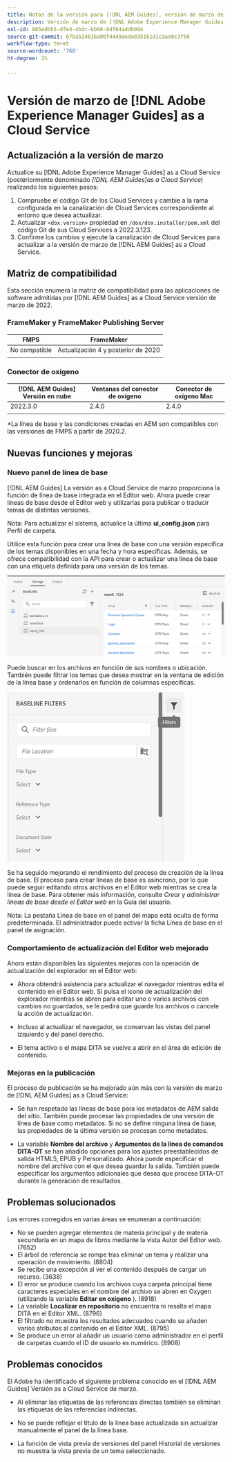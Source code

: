 ```yaml
---
title: Notas de la versión para [!DNL AEM Guides], versión de marzo de 2022
description: Versión de marzo de [!DNL Adobe Experience Manager Guides] as a Cloud Service
exl-id: 885edbb5-dfe4-4bdc-bb66-0df64addb094
source-git-commit: 67ba514616a0bf4449aeda035161d1caae0c3f50
workflow-type: tm+mt
source-wordcount: '768'
ht-degree: 2%

---
```


# Versión de marzo de [!DNL Adobe Experience Manager Guides] as a Cloud Service

## Actualización a la versión de marzo

Actualice su [!DNL Adobe Experience Manager Guides] as a Cloud Service (posteriormente denominado *[!DNL AEM Guides]as a Cloud Service*) realizando los siguientes pasos:
1. Compruebe el código Git de los Cloud Services y cambie a la rama configurada en la canalización de Cloud Services correspondiente al entorno que desea actualizar.
1. Actualizar `<dox.version>` propiedad en `/dox/dox.installer/pom.xml` del código Git de sus Cloud Services a 2022.3.123.
1. Confirme los cambios y ejecute la canalización de Cloud Services para actualizar a la versión de marzo de [!DNL AEM Guides] as a Cloud Service.

## Matriz de compatibilidad

Esta sección enumera la matriz de compatibilidad para las aplicaciones de software admitidas por [!DNL AEM Guides] as a Cloud Service versión de marzo de 2022.

### FrameMaker y FrameMaker Publishing Server

| FMPS | FrameMaker |
| --- | --- |
| No compatible | Actualización 4 y posterior de 2020 |
|  |  |


### Conector de oxígeno

| [!DNL AEM Guides] Versión en nube | Ventanas del conector de oxígeno | Conector de oxígeno Mac |
| --- | --- | --- |
| 2022.3.0 | 2.4.0 | 2.4.0 |
|  |  |  |

*La línea de base y las condiciones creadas en AEM son compatibles con las versiones de FMPS a partir de 2020.2.

## Nuevas funciones y mejoras

### Nuevo panel de línea de base

[!DNL AEM Guides] La versión as a Cloud Service de marzo proporciona la función de línea de base integrada en el Editor web. Ahora puede crear líneas de base desde el Editor web y utilizarlas para publicar o traducir temas de distintas versiones.

Nota: Para actualizar el sistema, actualice la última **ui_config.json** para Perfil de carpeta.

Utilice esta función para crear una línea de base con una versión específica de los temas disponibles en una fecha y hora específicas. Además, se ofrece compatibilidad con la API para crear o actualizar una línea de base con una etiqueta definida para una versión de los temas.

![ficha de gestión de línea de base](assets/baseline-manage.png)

Puede buscar en los archivos en función de sus nombres o ubicación. También puede filtrar los temas que desea mostrar en la ventana de edición de la línea base y ordenarlos en función de columnas específicas.

![ficha de gestión de línea de base](assets/baseline-filter.png)

Se ha seguido mejorando el rendimiento del proceso de creación de la línea de base. El proceso para crear líneas de base es asíncrono, por lo que puede seguir editando otros archivos en el Editor web mientras se crea la línea de base. Para obtener más información, consulte *Crear y administrar líneas de base desde el Editor web* en la Guía del usuario.

Nota: La pestaña Línea de base en el panel del mapa está oculta de forma predeterminada. El administrador puede activar la ficha Línea de base en el panel de asignación.

### Comportamiento de actualización del Editor web mejorado

Ahora están disponibles las siguientes mejoras con la operación de actualización del explorador en el Editor web:

* Ahora obtendrá asistencia para actualizar el navegador mientras edita el contenido en el Editor web. Si pulsa el icono de actualización del explorador mientras se abren para editar uno o varios archivos con cambios no guardados, se le pedirá que guarde los archivos o cancele la acción de actualización.

* Incluso al actualizar el navegador, se conservan las vistas del panel izquierdo y del panel derecho.

* El tema activo o el mapa DITA se vuelve a abrir en el área de edición de contenido.

### Mejoras en la publicación

El proceso de publicación se ha mejorado aún más con la versión de marzo de [!DNL AEM Guides] as a Cloud Service:

* Se han respetado las líneas de base para los metadatos de AEM salida del sitio. También puede procesar las propiedades de una versión de línea de base como metadatos. Si no se define ninguna línea de base, las propiedades de la última versión se procesan como metadatos.

* La variable **Nombre del archivo** y **Argumentos de la línea de comandos DITA-OT** se han añadido opciones para los ajustes preestablecidos de salida HTML5, EPUB y Personalizado. Ahora puede especificar el nombre del archivo con el que desea guardar la salida. También puede especificar los argumentos adicionales que desea que procese DITA-OT durante la generación de resultados.

## Problemas solucionados

Los errores corregidos en varias áreas se enumeran a continuación:

* No se pueden agregar elementos de materia principal y de materia secundaria en un mapa de libros mediante la vista Autor del Editor web. (7652)
* El árbol de referencia se rompe tras eliminar un tema y realizar una operación de movimiento. (8804)
* Se recibe una excepción al ver el contenido después de cargar un recurso. (3638)
* El error se produce cuando los archivos cuya carpeta principal tiene caracteres especiales en el nombre del archivo se abren en Oxygen (utilizando la variable **Editar en oxígeno** ). (8918)
* La variable **Localizar en repositorio** no encuentra ni resalta el mapa DITA en el Editor XML. (8796)
* El filtrado no muestra los resultados adecuados cuando se añaden varios atributos al contenido en el Editor XML. (8795)
* Se produce un error al añadir un usuario como administrador en el perfil de carpetas cuando el ID de usuario es numérico. (8908)

## Problemas conocidos

El Adobe ha identificado el siguiente problema conocido en el [!DNL AEM Guides] Versión as a Cloud Service de marzo.

* Al eliminar las etiquetas de las referencias directas también se eliminan las etiquetas de las referencias indirectas.

* No se puede reflejar el título de la línea base actualizada sin actualizar manualmente el panel de la línea base.

* La función de vista previa de versiones del panel Historial de versiones no muestra la vista previa de un tema seleccionado.
